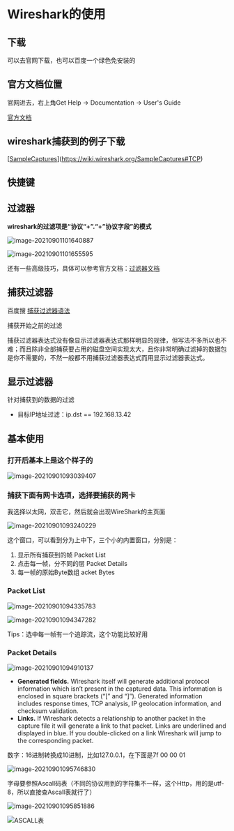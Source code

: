 #  Wireshark的使用

## 下载

可以去官网下载，也可以百度一个绿色免安装的

## 官方文档位置

官网进去，右上角Get Help -> Documentation -> User's Guide

[官方文档](https://www.wireshark.org/docs/wsug_html_chunked/)

## wireshark捕获到的例子下载

[[SampleCaptures](https://wiki.wireshark.org/SampleCaptures)](https://wiki.wireshark.org/SampleCaptures#TCP)

## 快捷键

## 过滤器

**wireshark的过滤项是“协议“+”.“+”协议字段”的模式**

![image-20210901101640887](Imag/image-20210901101640887.png)

![image-20210901101655595](Imag/image-20210901101655595.png)

还有一些高级技巧，具体可以参考官方文档：[过滤器文档](https://www.wireshark.org/docs/wsug_html/#ChAdvShowPacketBytes)

## 捕获过滤器

百度搜 [捕获过滤器语法](https://www.baidu.com/s?ie=UTF-8&wd=%E6%8D%95%E8%8E%B7%E8%BF%87%E6%BB%A4%E5%99%A8%E8%AF%AD%E6%B3%95)

捕获开始之前的过滤

捕获过滤器表达式没有像显示过滤器表达式那样明显的规律，但写法不多所以也不难；而且除非全部捕获要占用的磁盘空间实现太大，且你非常明确过滤掉的数据包是你不需要的，不然一般都不用捕获过滤器表达式而用显示过滤器表达式。

## 显示过滤器

针对捕获到的数据的过滤

* 目标IP地址过滤：ip.dst == 192.168.13.42

## 基本使用

### 打开后基本上是这个样子的

![image-20210901093039407](Imag/image-20210901093039407.png)

### 捕获下面有网卡选项，选择要捕获的网卡

我选择以太网，双击它，然后就会出现WireShark的主页面

![image-20210901093240229](Imag/image-20210901093240229.png)

这个窗口，可以看到分为上中下，三个小的内置窗口，分别是：

1. 显示所有捕获到的帧  Packet List
2. 点击每一帧，分不同的层  Packet Details
3. 每一帧的原始Byte数组  acket Bytes

### Packet List

![image-20210901094335783](Imag/image-20210901094335783.png)

![image-20210901094347282](Imag/image-20210901094347282.png)

Tips：选中每一帧有一个追踪流，这个功能比较好用

### Packet Details

![image-20210901094910137](Imag/image-20210901094910137.png)

- **Generated fields.** Wireshark itself will generate additional protocol information which isn’t present in the captured data. This information is enclosed in square brackets (“[” and “]”). Generated information includes response times, TCP analysis, IP geolocation information, and checksum validation.
- **Links.** If Wireshark detects a relationship to another packet in the capture file it will generate a link to that packet. Links are underlined and displayed in blue. If you double-clicked on a link Wireshark will jump to the corresponding packet. 

数字：16进制转换成10进制，比如127.0.0.1，在下面是7f 00 00 01

![image-20210901095746830](Imag/image-20210901095746830.png)

字母要参照Ascall码表（不同的协议用到的字符集不一样，这个Http，用的是utf-8，所以直接查Ascall表就行了）

![image-20210901095851886](Imag/image-20210901095851886.png)

![ASCALL表](../../01——三技/03资料/00杂项/ASCALL表.png)